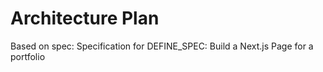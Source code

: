 # Architecture Plan
Based on spec: Specification for DEFINE_SPEC: Build a Next.js Page for a portfolio
